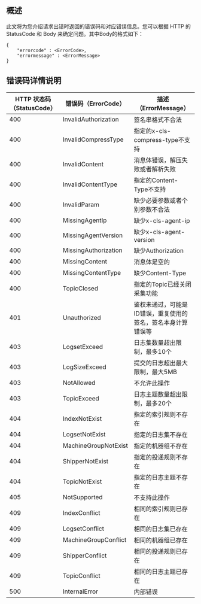 ## 概述

此文将为您介绍请求出错时返回的错误码和对应错误信息。您可以根据 HTTP 的 StatusCode 和 Body 来确定问题。其中Body的格式如下：
```
{
    "errorcode" : <ErrorCode>,
    "errormessage" : <ErrorMessage>
}
```
## 错误码详情说明

| HTTP 状态码（StatusCode） | 错误码（ErrorCode）       | 描述（ErrorMessage）                |
| -------------------- | -------------------- | ------------------------------- |
| 400                  | InvalidAuthorization | 签名串格式不合法                        |
| 400                  | InvalidCompressType  | 指定的x-cls-compress-type不支持       |
| 400                  | InvalidContent       | 消息体错误，解压失败或者解析失败                |
| 400                  | InvalidContentType   | 指定的Content-Type不支持              |
| 400                  | InvalidParam         | 缺少必要参数或者个别参数不合法                 |
| 400                  | MissingAgentIp       | 缺少x-cls-agent-ip                |
| 400                  | MissingAgentVersion  | 缺少x-cls-agent-version           |
| 400                  | MissingAuthorization | 缺少Authorization                 |
| 400                  | MissingContent       | 消息体是空的                          |
| 400                  | MissingContentType   | 缺少Content-Type                  |
| 400                  | TopicClosed          | 指定的Topic已经关闭采集功能                |
| 401                  | Unauthorized         | 鉴权未通过，可能是ID错误，重复使用的签名，签名本身计算错误等 |
| 403                  | LogsetExceed         | 日志集数量超出限制，最多10个                 |
| 403                  | LogSizeExceed        | 提交的日志超出最大限制，最大5MB               |
| 403                  | NotAllowed           | 不允许此操作                          |
| 403                  | TopicExceed          | 日志主题数量超出限制，最多20个                |
| 404                  | IndexNotExist        | 指定的索引规则不存在                      |
| 404                  | LogsetNotExist       | 指定的日志集不存在                       |
| 404                  | MachineGroupNotExist | 指定的机器组不存在                       |
| 404                  | ShipperNotExist      | 指定的投递规则不存在                      |
| 404                  | TopicNotExist        | 指定的日志主题不存在                      |
| 405                  | NotSupported         | 不支持此操作                          |
| 409                  | IndexConflict        | 相同的索引规则已存在                      |
| 409                  | LogsetConflict       | 相同的日志集已存在                       |
| 409                  | MachineGroupConflict | 相同的机器组已存在                       |
| 409                  | ShipperConflict      | 相同的投递规则已存在                      |
| 409                  | TopicConflict        | 相同的日志主题已存在                      |
| 500                  | InternalError        | 内部错误                            |

